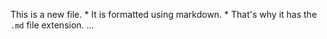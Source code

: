 
This is a new file. * It is formatted using markdown. * That's why it has the `.md` file extension.
...
